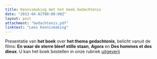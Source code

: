 ```yaml
---
title: Kennismaking met het boek Gedachtenis
date: "2013-04-01T00:00:00Z"
layout: post
attachment: "Gedachtenis.pdf"
linktext: "Lees Kennismaking"
---
```

Presentatie van **het boek** over **het thema gedachtenis**, belicht vanuit de films: **En waar de sterre bleef stille staan**, **Agora** en **Des hommes et des dieux**. 
U kan het boek bestellen in onze rubriek [uitgeverij](/uitgeverij/)
